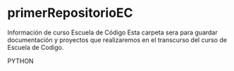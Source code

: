 # primerRepositorioEC
Información de curso Escuela de Código
Esta carpeta sera para guardar documentación y proyectos 
que realizaremos en el transcurso del curso de Escuela de Codigo.

PYTHON
